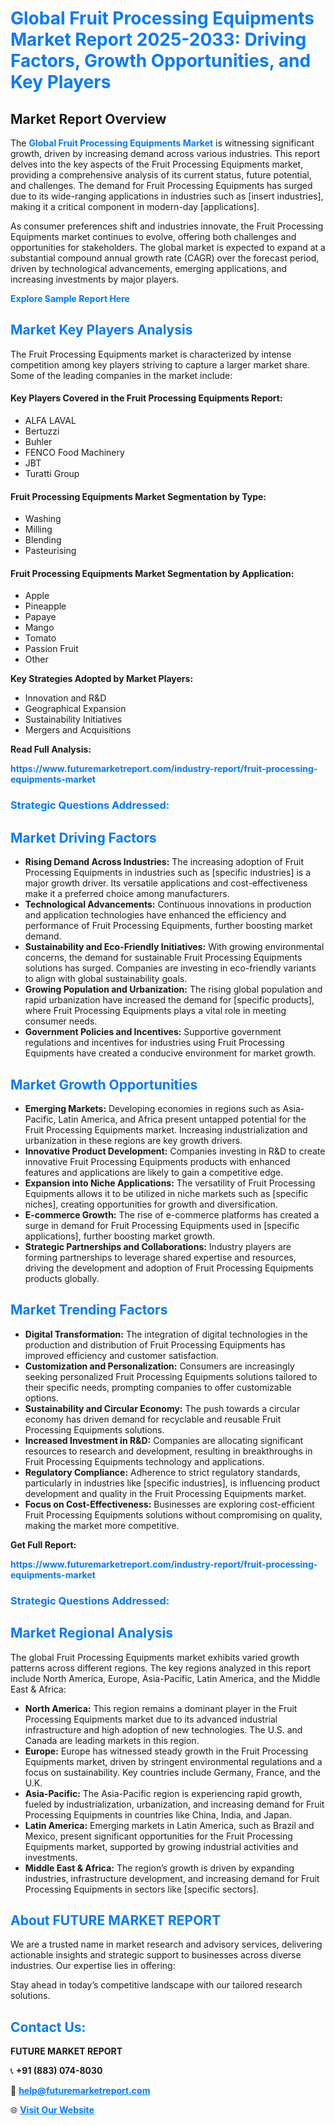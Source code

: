 <h1 style="color: #007BFF;">Global Fruit Processing Equipments Market Report 2025-2033: Driving Factors, Growth Opportunities, and Key Players</h1>

<section id="overview">
<h2>Market Report Overview</h2>
<p>The <a href="https://www.futuremarketreport.com/industry-report/fruit-processing-equipments-market" style="color: #007BFF; text-decoration: none;"><strong>Global Fruit Processing Equipments Market</strong></a> is witnessing significant growth, driven by increasing demand across various industries. This report delves into the key aspects of the Fruit Processing Equipments market, providing a comprehensive analysis of its current status, future potential, and challenges. The demand for Fruit Processing Equipments has surged due to its wide-ranging applications in industries such as [insert industries], making it a critical component in modern-day [applications].</p>
<p>As consumer preferences shift and industries innovate, the Fruit Processing Equipments market continues to evolve, offering both challenges and opportunities for stakeholders. The global market is expected to expand at a substantial compound annual growth rate (CAGR) over the forecast period, driven by technological advancements, emerging applications, and increasing investments by major players.</p>
</section>

<section id="overview">
<p><a href="https://www.futuremarketreport.com/request-sample/reportId=92990" style="color: #007BFF; text-decoration: none;"><strong>Explore Sample Report Here</strong></a></p>
</section>

<section id="key-players">
<h2 style="color: #007BFF;">Market Key Players Analysis</h2>
<p>The Fruit Processing Equipments market is characterized by intense competition among key players striving to capture a larger market share. Some of the leading companies in the market include:</p>
<h4>Key Players Covered in the Fruit Processing Equipments Report:</h4>
<ul><li>ALFA LAVAL</li><li>Bertuzzi</li><li>Buhler</li><li>FENCO Food Machinery</li><li>JBT</li><li>Turatti Group</li></ul>
<h4>Fruit Processing Equipments Market Segmentation by Type:</h4>
<ul><li>Washing</li><li>Milling</li><li>Blending</li><li>Pasteurising</li></ul>

<h4>Fruit Processing Equipments Market Segmentation by Application:</h4>
<ul><li>Apple</li><li>Pineapple</li><li>Papaye</li><li>Mango</li><li>Tomato</li><li>Passion Fruit</li><li>Other</li></ul>
<p><strong>Key Strategies Adopted by Market Players:</strong></p>
<ul>
<li>Innovation and R&D</li>
<li>Geographical Expansion</li>
<li>Sustainability Initiatives</li>
<li>Mergers and Acquisitions</li>
</ul>
</section>

<section>
<p><strong>Read Full Analysis: </strong></p><a href="https://www.futuremarketreport.com/industry-report/fruit-processing-equipments-market" style="color: #007BFF; text-decoration: none;"><strong>https://www.futuremarketreport.com/industry-report/fruit-processing-equipments-market</strong></a>
<h3 style="color: #007BFF;">Strategic Questions Addressed:</h3>
</section>

<section id="driving-factors">
<h2 style="color: #007BFF;">Market Driving Factors</h2>
<ul>
<li><strong>Rising Demand Across Industries:</strong> The increasing adoption of Fruit Processing Equipments in industries such as [specific industries] is a major growth driver. Its versatile applications and cost-effectiveness make it a preferred choice among manufacturers.</li>
<li><strong>Technological Advancements:</strong> Continuous innovations in production and application technologies have enhanced the efficiency and performance of Fruit Processing Equipments, further boosting market demand.</li>
<li><strong>Sustainability and Eco-Friendly Initiatives:</strong> With growing environmental concerns, the demand for sustainable Fruit Processing Equipments solutions has surged. Companies are investing in eco-friendly variants to align with global sustainability goals.</li>
<li><strong>Growing Population and Urbanization:</strong> The rising global population and rapid urbanization have increased the demand for [specific products], where Fruit Processing Equipments plays a vital role in meeting consumer needs.</li>
<li><strong>Government Policies and Incentives:</strong> Supportive government regulations and incentives for industries using Fruit Processing Equipments have created a conducive environment for market growth.</li>
</ul>
</section>

<section id="growth-opportunities">
<h2 style="color: #007BFF;">Market Growth Opportunities</h2>
<ul>
<li><strong>Emerging Markets:</strong> Developing economies in regions such as Asia-Pacific, Latin America, and Africa present untapped potential for the Fruit Processing Equipments market. Increasing industrialization and urbanization in these regions are key growth drivers.</li>
<li><strong>Innovative Product Development:</strong> Companies investing in R&D to create innovative Fruit Processing Equipments products with enhanced features and applications are likely to gain a competitive edge.</li>
<li><strong>Expansion into Niche Applications:</strong> The versatility of Fruit Processing Equipments allows it to be utilized in niche markets such as [specific niches], creating opportunities for growth and diversification.</li>
<li><strong>E-commerce Growth:</strong> The rise of e-commerce platforms has created a surge in demand for Fruit Processing Equipments used in [specific applications], further boosting market growth.</li>
<li><strong>Strategic Partnerships and Collaborations:</strong> Industry players are forming partnerships to leverage shared expertise and resources, driving the development and adoption of Fruit Processing Equipments products globally.</li>
</ul>
</section>

<section id="trending-factors">
<h2 style="color: #007BFF;">Market Trending Factors</h2>
<ul>
<li><strong>Digital Transformation:</strong> The integration of digital technologies in the production and distribution of Fruit Processing Equipments has improved efficiency and customer satisfaction.</li>
<li><strong>Customization and Personalization:</strong> Consumers are increasingly seeking personalized Fruit Processing Equipments solutions tailored to their specific needs, prompting companies to offer customizable options.</li>
<li><strong>Sustainability and Circular Economy:</strong> The push towards a circular economy has driven demand for recyclable and reusable Fruit Processing Equipments solutions.</li>
<li><strong>Increased Investment in R&D:</strong> Companies are allocating significant resources to research and development, resulting in breakthroughs in Fruit Processing Equipments technology and applications.</li>
<li><strong>Regulatory Compliance:</strong> Adherence to strict regulatory standards, particularly in industries like [specific industries], is influencing product development and quality in the Fruit Processing Equipments market.</li>
<li><strong>Focus on Cost-Effectiveness:</strong> Businesses are exploring cost-efficient Fruit Processing Equipments solutions without compromising on quality, making the market more competitive.</li>
</ul>
</section>

<section>
<p><strong>Get Full Report: </strong></p><a href="https://www.futuremarketreport.com/industry-report/fruit-processing-equipments-market" style="color: #007BFF; text-decoration: none;"><strong>https://www.futuremarketreport.com/industry-report/fruit-processing-equipments-market</strong></a>
<h3 style="color: #007BFF;">Strategic Questions Addressed:</h3>
</section>


<section id="regional-analysis">
<h2 style="color: #007BFF;">Market Regional Analysis</h2>
<p>The global Fruit Processing Equipments market exhibits varied growth patterns across different regions. The key regions analyzed in this report include North America, Europe, Asia-Pacific, Latin America, and the Middle East & Africa:</p>
<ul>
<li><strong>North America:</strong> This region remains a dominant player in the Fruit Processing Equipments market due to its advanced industrial infrastructure and high adoption of new technologies. The U.S. and Canada are leading markets in this region.</li>
<li><strong>Europe:</strong> Europe has witnessed steady growth in the Fruit Processing Equipments market, driven by stringent environmental regulations and a focus on sustainability. Key countries include Germany, France, and the U.K.</li>
<li><strong>Asia-Pacific:</strong> The Asia-Pacific region is experiencing rapid growth, fueled by industrialization, urbanization, and increasing demand for Fruit Processing Equipments in countries like China, India, and Japan.</li>
<li><strong>Latin America:</strong> Emerging markets in Latin America, such as Brazil and Mexico, present significant opportunities for the Fruit Processing Equipments market, supported by growing industrial activities and investments.</li>
<li><strong>Middle East & Africa:</strong> The region’s growth is driven by expanding industries, infrastructure development, and increasing demand for Fruit Processing Equipments in sectors like [specific sectors].</li>
</ul>
</section>

<footer>
<h2 style="color: #007BFF;">About FUTURE MARKET REPORT</h2>
<p>We are a trusted name in market research and advisory services, delivering actionable insights and strategic support to businesses across diverse industries. Our expertise lies in offering:</p>

<p>Stay ahead in today’s competitive landscape with our tailored research solutions.</p>

<h2 style="color: #007BFF;">Contact Us:</h2>
<p><strong>FUTURE MARKET REPORT</strong></p>
<p>📞 <strong>+91 (883) 074-8030</strong></p>
<p>📧 <strong><a href="mailto:help@futuremarketreport.com" style="color: #007BFF;">help@futuremarketreport.com</a></strong></p>
<p>🌐 <strong><a href="https://www.futuremarketreport.com/" style="color: #007BFF;">Visit Our Website</a></strong></p>
</footer>